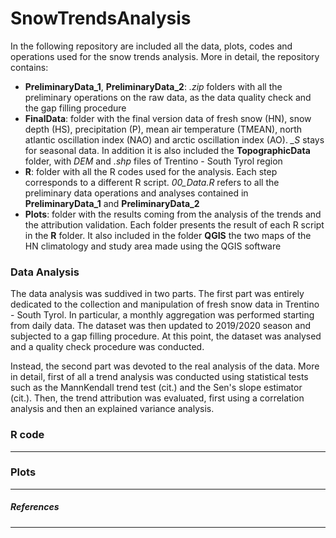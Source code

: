 # SnowTrendsAnalysis

In the following repository are included all the data, plots, codes and operations used for the snow trends analysis. More in detail, the repository contains:
- **PreliminaryData_1**, **PreliminaryData_2**: *.zip* folders with all the preliminary operations on the raw data, as the data quality check and the gap filling procedure
- **FinalData**: folder with the final version data of fresh snow (HN), snow depth (HS), precipitation (P), mean air temperature (TMEAN), north atlantic oscillation index (NAO) and arctic oscillation index (AO). *_S* stays for seasonal data. In addition it is also included the **TopographicData** folder, with *DEM* and *.shp* files of Trentino - South Tyrol region
- **R**: folder with all the R codes used for the analysis. Each step corresponds to a different R script. *00_Data.R* refers to all the preliminary data operations and analyses contained in **PreliminaryData_1** and **PreliminaryData_2**
- **Plots**: folder with the results coming from the analysis of the trends and the attribution validation. Each folder presents the result of each R script in the **R** folder. It also included in the folder **QGIS** the two maps of the HN climatology and study area made using the QGIS software

### Data Analysis
The data analysis was suddived in two parts. The first part was entirely dedicated to the collection and manipulation of fresh snow data in Trentino - South Tyrol. In particular, a monthly aggregation was performed starting from daily data. The dataset was then updated to 2019/2020 season and subjected to a gap filling procedure. At this point, the dataset was analysed and a quality check procedure was conducted.

Instead, the second part was devoted to the real analysis of the data. More in detail, first of all a trend analysis was conducted using statistical tests such as the MannKendall trend test (cit.) and the Sen's slope estimator (cit.). Then, the trend attribution was evaluated, first using a correlation analysis and then an explained variance analysis.

### R code
-----------

### Plots
----------

##### References
----------
